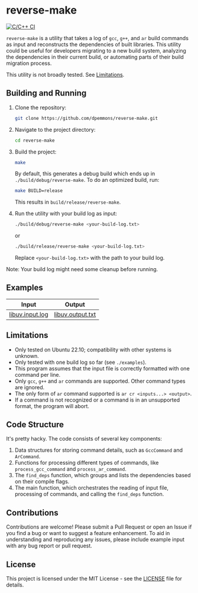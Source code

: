 # reverse-make

[![C/C++ CI](https://github.com/dpemmons/reverse-make/actions/workflows/c-cpp.yml/badge.svg)](https://github.com/dpemmons/reverse-make/actions/workflows/c-cpp.yml)

`reverse-make` is a utility that takes a log of `gcc`, `g++`, and `ar` build commands as input and reconstructs the dependencies of built libraries. This utility could be useful for developers migrating to a new build system, analyzing the dependencies in their current build, or automating parts of their build migration process.

This utility is not broadly tested. See [Limitations](#limitations).

## Building and Running

1. Clone the repository:

   ```bash
   git clone https://github.com/dpemmons/reverse-make.git
   ```

2. Navigate to the project directory:

   ```bash
   cd reverse-make
   ```

3. Build the project:

   ```bash
   make
   ```

   By default, this generates a debug build which ends up in `./build/debug/reverse-make`. To do an optimized build, run:

   ```bash
   make BUILD=release
   ```

   This results in `build/release/reverse-make`.

4. Run the utility with your build log as input:

   ```bash
   ./build/debug/reverse-make <your-build-log.txt>
   ```

   or

   ```bash
   ./build/release/reverse-make <your-build-log.txt>
   ```

   Replace `<your-build-log.txt>` with the path to your build log.

Note: Your build log might need some cleanup before running.

## Examples

| Input | Output |
|-------|--------|
| [libuv.input.log](./examples/libuv.input.log) | [libuv.output.txt](./examples/libuv.output.txt) |

## Limitations

* Only tested on Ubuntu 22.10; compatibility with other systems is unknown.
* Only tested with one build log so far (see `./examples`).
* This program assumes that the input file is correctly formatted with one command per line.
* Only `gcc`, `g++` and `ar` commands are supported. Other command types are ignored.
* The only form of `ar` command supported is `ar cr <inputs...> <output>`.
* If a command is not recognized or a command is in an unsupported format, the program will abort.

## Code Structure

It's pretty hacky. The code consists of several key components:

1. Data structures for storing command details, such as `GccCommand` and `ArCommand`.
2. Functions for processing different types of commands, like `process_gcc_command` and `process_ar_command`.
3. The `find_deps` function, which groups and lists the dependencies based on their compile flags.
4. The main function, which orchestrates the reading of input file, processing of commands, and calling the `find_deps` function.

## Contributions

Contributions are welcome! Please submit a Pull Request or open an Issue if you find a bug or want to suggest a feature enhancement. To aid in understanding and reproducing any issues, please include example input with any bug report or pull request.

## License

This project is licensed under the MIT License - see the [LICENSE](LICENSE) file for details.
